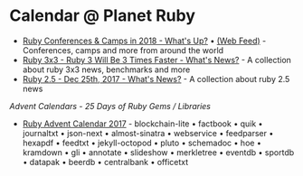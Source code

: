 # Calendar @ Planet Ruby


- [Ruby Conferences & Camps in 2018 - What's Up?](2018) • [(Web Feed)](feed.xml) - Conferences, camps and more from around the world
- [Ruby 3x3 - Ruby 3 Will Be 3 Times Faster - What's News?](ruby3x3) - A collection about ruby 3x3 news, benchmarks and more
- [Ruby 2.5 - Dec 25th, 2017 - What's News?](ruby25) - A collection about ruby 2.5 news




_Advent Calendars - 25 Days of Ruby Gems / Libraries_

- [Ruby Advent Calendar 2017](advent2017) - blockchain-lite • factbook • quik • journaltxt • json-next • almost-sinatra •  webservice • feedparser • hexapdf •  feedtxt • jekyll-octopod • pluto • schemadoc • hoe • kramdown • gli • annotate • slideshow • merkletree • eventdb • sportdb • datapak • beerdb • centralbank • officetxt
